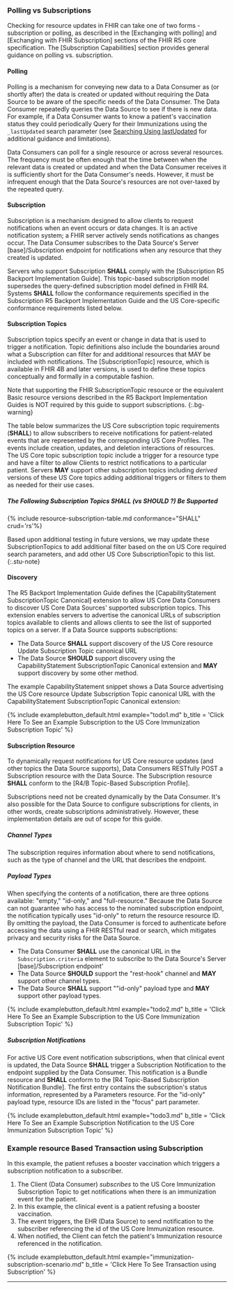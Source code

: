 ### Polling vs Subscriptions

Checking for resource updates in FHIR can take one of two forms - subscription or polling, as described in the [Exchanging with polling] and [Exchanging with FHIR Subscription] sections of the FHIR R5 core specification. The [Subscription Capabilities] section provides general guidance on polling vs. subscription.

#### Polling

Polling is a mechanism for conveying new data to a Data Consumer as (or shortly after) the data is created or updated without requiring the Data Source to be aware of the specific needs of the Data Consumer. The Data Consumer repeatedly queries the Data Source to see if there is new data. For example, if a Data Consumer wants to know a patient's vaccination status they could periodically Query for their Immunizations using the `_lastUpdated` search parameter (see [Searching Using lastUpdated](https://hl7.org/fhir/us/core/general-guidance.html#searching-using-lastupdated) for additional guidance and limitations).

Data Consumers can poll for a single resource or across several resources. The frequency must be often enough that the time between when the relevant data is created or updated and when the Data Consumer receives it is sufficiently short for the Data Consumer's needs. However, it must be infrequent enough that the Data Source's resources are not over-taxed by the repeated query.
<!-- Data Consumers **SHOULD** perform this operation in an automated/background manner after 1 minute to return automated responses and no more than every 5 minutes for the first 30 minutes and no more frequently than once every hour after that. -->



#### Subscription

Subscription is a mechanism designed to allow clients to request notifications when an event occurs or data changes. It is an active notification system; a FHIR server actively sends notifications as changes occur. The Data Consumer subscribes to the Data Source's Server [base]/Subscription endpoint for notifications when any resource that they created is updated.

Servers who support Subscription **SHALL** comply with the [Subscription R5 Backport Implementation Guide].  This topic-based subscription model supersedes the query-defined subscription model defined in FHIR R4.  Systems **SHALL** follow the conformance requirements specified in the Subscription R5 Backport Implementation Guide and the US Core-specific conformance requirements listed below. 

<!-- In the subscription mechanism, instead of the Data Consumer regularly querying the Data Source to see if there are changes to existing resources, the Data Consumer creates a Subscription instance on the Data Source server. (It's also possible for the data source to configure subscriptions for clients; in other words, it can create subscriptions administratively. However, these implementation details are out of scope for this guide.) The Subscription indicates that the Data Consumer wants to be notified about changes to resources and provides filters describing what subset of resources the Data Consumer is interested in. The Data Source will then push notifications when there are new or updated resources and the Data Consumer can then query for the specific resources that have changed.

Servers who support Subscription **SHALL** comply with the [Subscription R5 Backport Implementation Guide] and the Da Vinci Health Record Exchange (HRex) [Subscription requirements](https://build.fhir.org/ig/HL7/davinci-ehrx/resource.html#subscription) for subscribing to resource updates. These implementation guides "pre-adopt" the FHIR R5 topic-based subscription approach in R4 implementations since most U.S. EHR vendors have agreed to support it. -->

#### Subscription Topics

Subscription topics specify an event or change in data that is used to trigger a notification. Topic definitions also include the boundaries around what a Subscription can filter for and additional resources that MAY be included with notifications. The [SubscriptionTopic] resource, which is available in FHIR 4B and later versions, is used to define these topics conceptually and formally in a computable fashion.  

Note that supporting the FHIR SubscriptionTopic resource or the equivalent Basic resource versions described in the R5 Backport Implementation Guides is NOT required by this guide to support subscriptions.
{:.bg-warning}

The table below summarizes the US Core subscription topic requirements (**SHALL**)<!-- and best practice recommendations (**SHOULD**) --> to allow subscribers to receive notifications for patient-related events that are represented by the corresponding US Core Profiles. The events include creation, updates, and deletion interactions of resources.  The US Core topic subscription topic include a trigger for a resource type and have a filter to allow Clients to restrict notifications to a particular patient.  Servers **MAY** support other subscription topics including *derived* versions of these US Core topics adding additional triggers or filters to them as needed for their use cases.

##### The Following Subscription Topics **SHALL** (vs **SHOULD** ?) Be Supported

<!-- US Core Laboratory Result SubscriptionTopic
US Core Laboratory Report SubscriptionTopic
US Core Problems and Health Concerns SubscriptionTopic
US Core Encounter SubscriptionTopic
US Core Immunization SubscriptionTopic -->


{% include resource-subscription-table.md conformance="SHALL" crud='rs'%}


<!-- 
###### The Following Subscription Topics **SHOULD** Be Supported
###### The Following Subscription Topics **SHOULD** Be Supported
-->

Based upon additional testing in future versions, we may update these SubscriptionTopics to add additional filter based on the on US Core required search parameters, and add other US Core SubscriptionTopic to this list.
{:.stu-note}

#### Discovery

The R5 Backport Implementation Guide defines the [CapabilityStatement SubscriptionTopic Canonical] extension to allow US Core Data Consumers to discover US Core Data Sources' supported subscription topics. This extension enables servers to advertise the canonical URLs of subscription topics available to clients and allows clients to see the list of supported topics on a server. If a Data Source supports subscriptions:

- The Data Source **SHALL** support discovery of the US Core resource Update Subscription Topic canonical URL
- The Data Source **SHOULD** support discovery using the CapabilityStatement SubscriptionTopic Canonical extension and **MAY** support discovery by some other method.

The example CapabilityStatement snippet shows a Data Source advertising the US Core resource Update Subscription Topic canonical URL with the CapabilityStatement SubscriptionTopic Canonical extension:

<!-- {% raw %} {% include examplebutton_default.html example="advertise-topic.md" b_title = 'Click Here To See the US Core Server CapabilityStatement Advertising the US Core Immunization Subscription Topic' %}
 {% endraw %} -->

{% include examplebutton_default.html example="todo1.md" b_title = 'Click Here To See an Example Subscription to the US Core Immunization Subscription Topic' %}

#### Subscription Resource

To dynamically request notifications for US Core resource updates (and other topics the Data Source supports), Data Consumers RESTfully POST a Subscription resource with the Data Source. The Subscription resource **SHALL** conform to the [R4/B Topic-Based Subscription Profile].

<div class="bg-info" markdown="1">
Subscriptions need not be created dynamically by the Data Consumer. It's also possible for the Data Source to configure subscriptions for clients, in other words, create subscriptions administratively. However, these implementation details are out of scope for this guide.
</div> 

##### Channel Types

The subscription requires information about where to send notifications, such as the type of channel and the URL that describes the endpoint.

##### Payload Types

When specifying the contents of a notification, there are three options available: "empty," "id-only," and "full-resource." Because the Data Source can not guarantee who has access to the nominated subscription endpoint, the notification typically uses "id-only" to return the resource resource ID. By omitting the payload, the Data Consumer is forced to authenticate before accessing the data using a FHIR RESTful read or search, which mitigates privacy and security risks for the Data Source.

- The Data Consumer **SHALL** use the canonical URL in the `Subscription.criteria` element to subscribe to the Data Source's Server [base]/Subscription endpoint'
- The Data Source **SHOULD** support the "rest-hook" channel and **MAY** support other channel types.
- The Data Source **SHALL** support ""id-only" payload type and **MAY** support other payload types.

{% include examplebutton_default.html example="todo2.md" b_title = 'Click Here To See an Example Subscription to the US Core Immunization Subscription Topic' %}

##### Subscription Notifications

For active US Core event notification subscriptions, when that clinical event is updated, the Data Source **SHALL** trigger a Subscription Notification to the endpoint supplied by the Data Consumer. This notification is a Bundle resource and **SHALL** conform to the [R4 Topic-Based Subscription Notification Bundle]. The first entry contains the subscription's status information, represented by a Parameters resource. For the "id-only" payload type, resource IDs are listed in the "focus" part parameter.


{% include examplebutton_default.html example="todo3.md" b_title = 'Click Here To See an Example Subscription Notification to the US Core Immunization Subscription Topic' %}



### Example resource Based Transaction using Subscription

In this example, the patient refuses a booster vaccination which triggers a subscription notification to a subscriber.

1. The Client (Data Consumer) *subscribes* to the US Core Immunization Subscription Topic to get notifications when there is an immunization event for the patient.
2. In this example, the clinical event is a patient refusing a booster vaccination.
3. The event triggers, the EHR (Data Source) to send notification to the subscriber referencing the id of the US Core Immunization resource.
4. When notified, the Client can fetch the patient's Immunization resource referenced in the notification.

{% include examplebutton_default.html example="immunization-subscription-scenario.md" b_title = 'Click Here To See Transaction using Subscription' %}

---